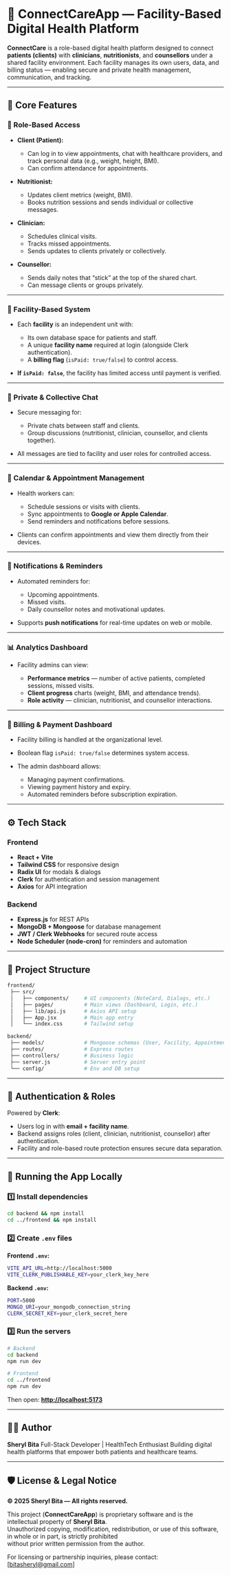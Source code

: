 # 🏥 ConnectCareApp — Facility-Based Digital Health Platform

**ConnectCare** is a role-based digital health platform designed to connect **patients (clients)** with **clinicians**, **nutritionists**, and **counsellors** under a shared facility environment.
Each facility manages its own users, data, and billing status — enabling secure and private health management, communication, and tracking.

---

## 🌟 Core Features

### 👥 Role-Based Access

* **Client (Patient):**

  * Can log in to view appointments, chat with healthcare providers, and track personal data (e.g., weight, height, BMI).
  * Can confirm attendance for appointments.
* **Nutritionist:**

  * Updates client metrics (weight, BMI).
  * Books nutrition sessions and sends individual or collective messages.
* **Clinician:**

  * Schedules clinical visits.
  * Tracks missed appointments.
  * Sends updates to clients privately or collectively.
* **Counsellor:**

  * Sends daily notes that “stick” at the top of the shared chart.
  * Can message clients or groups privately.

---

### 🏢 Facility-Based System

* Each **facility** is an independent unit with:

  * Its own database space for patients and staff.
  * A unique **facility name** required at login (alongside Clerk authentication).
  * A **billing flag** (`isPaid: true/false`) to control access.
* **If `isPaid: false`**, the facility has limited access until payment is verified.

---

### 💬 Private & Collective Chat

* Secure messaging for:

  * Private chats between staff and clients.
  * Group discussions (nutritionist, clinician, counsellor, and clients together).
* All messages are tied to facility and user roles for controlled access.

---

### 📅 Calendar & Appointment Management

* Health workers can:

  * Schedule sessions or visits with clients.
  * Sync appointments to **Google or Apple Calendar**.
  * Send reminders and notifications before sessions.
* Clients can confirm appointments and view them directly from their devices.

---

### 🔔 Notifications & Reminders

* Automated reminders for:

  * Upcoming appointments.
  * Missed visits.
  * Daily counsellor notes and motivational updates.
* Supports **push notifications** for real-time updates on web or mobile.

---

### 📊 Analytics Dashboard

* Facility admins can view:

  * **Performance metrics** — number of active patients, completed sessions, missed visits.
  * **Client progress** charts (weight, BMI, and attendance trends).
  * **Role activity** — clinician, nutritionist, and counsellor interactions.

---

### 🧾 Billing & Payment Dashboard

* Facility billing is handled at the organizational level.
* Boolean flag `isPaid: true/false` determines system access.
* The admin dashboard allows:

  * Managing payment confirmations.
  * Viewing payment history and expiry.
  * Automated reminders before subscription expiration.

---

## ⚙️ Tech Stack

### Frontend

* **React + Vite**
* **Tailwind CSS** for responsive design
* **Radix UI** for modals & dialogs
* **Clerk** for authentication and session management
* **Axios** for API integration

### Backend

* **Express.js** for REST APIs
* **MongoDB + Mongoose** for database management
* **JWT / Clerk Webhooks** for secured route access
* **Node Scheduler (node-cron)** for reminders and automation

---

## 📂 Project Structure

```bash
frontend/
 ├── src/
 │   ├── components/     # UI components (NoteCard, Dialogs, etc.)
 │   ├── pages/          # Main views (Dashboard, Login, etc.)
 │   ├── lib/api.js      # Axios API setup
 │   ├── App.jsx         # Main app entry
 │   └── index.css       # Tailwind setup

backend/
 ├── models/             # Mongoose schemas (User, Facility, Appointment, Message)
 ├── routes/             # Express routes
 ├── controllers/        # Business logic
 ├── server.js           # Server entry point
 └── config/             # Env and DB setup
```

---

## 🔐 Authentication & Roles

Powered by **Clerk**:

* Users log in with **email + facility name**.
* Backend assigns roles (client, clinician, nutritionist, counsellor) after authentication.
* Facility and role-based route protection ensures secure data separation.

---

## 🚀 Running the App Locally

### 1️⃣ Install dependencies

```bash
cd backend && npm install
cd ../frontend && npm install
```

### 2️⃣ Create `.env` files

**Frontend `.env`:**

```bash
VITE_API_URL=http://localhost:5000
VITE_CLERK_PUBLISHABLE_KEY=your_clerk_key_here
```

**Backend `.env`:**

```bash
PORT=5000
MONGO_URI=your_mongodb_connection_string
CLERK_SECRET_KEY=your_clerk_secret_here
```

### 3️⃣ Run the servers

```bash
# Backend
cd backend
npm run dev

# Frontend
cd ../frontend
npm run dev
```

Then open: **[http://localhost:5173](http://localhost:5173)**

---

## 🧑‍💻 Author

**Sheryl Bita**
Full-Stack Developer | HealthTech Enthusiast
Building digital health platforms that empower both patients and healthcare teams.

---

## 🛡️ License & Legal Notice

**© 2025 Sheryl Bita — All rights reserved.**

This project (**ConnectCareApp**) is proprietary software and is the intellectual property of **Sheryl Bita**.  
Unauthorized copying, modification, redistribution, or use of this software, in whole or in part, is strictly prohibited  
without prior written permission from the author.

For licensing or partnership inquiries, please contact: [bitasheryl@gmail.com]

